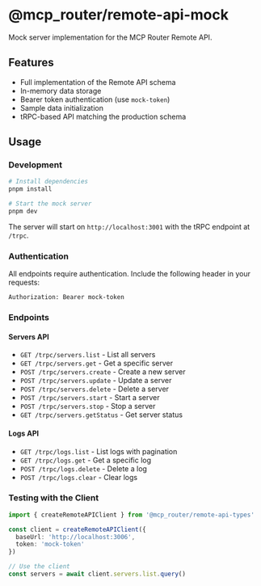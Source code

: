 # @mcp_router/remote-api-mock

Mock server implementation for the MCP Router Remote API.

## Features

- Full implementation of the Remote API schema
- In-memory data storage
- Bearer token authentication (use `mock-token`)
- Sample data initialization
- tRPC-based API matching the production schema

## Usage

### Development

```bash
# Install dependencies
pnpm install

# Start the mock server
pnpm dev
```

The server will start on `http://localhost:3001` with the tRPC endpoint at `/trpc`.

### Authentication

All endpoints require authentication. Include the following header in your requests:

```
Authorization: Bearer mock-token
```

### Endpoints

#### Servers API
- `GET /trpc/servers.list` - List all servers
- `GET /trpc/servers.get` - Get a specific server
- `POST /trpc/servers.create` - Create a new server
- `POST /trpc/servers.update` - Update a server
- `POST /trpc/servers.delete` - Delete a server
- `POST /trpc/servers.start` - Start a server
- `POST /trpc/servers.stop` - Stop a server
- `GET /trpc/servers.getStatus` - Get server status

#### Logs API
- `GET /trpc/logs.list` - List logs with pagination
- `GET /trpc/logs.get` - Get a specific log
- `POST /trpc/logs.delete` - Delete a log
- `POST /trpc/logs.clear` - Clear logs

### Testing with the Client

```typescript
import { createRemoteAPIClient } from '@mcp_router/remote-api-types'

const client = createRemoteAPIClient({
  baseUrl: 'http://localhost:3006',
  token: 'mock-token'
})

// Use the client
const servers = await client.servers.list.query()
```